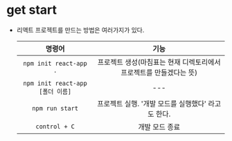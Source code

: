 # get start

- 리액트 프로젝트를 만드는 방법은 여러가지가 있다.

  |              명령어              |                                기능                                |
  | :------------------------------: | :----------------------------------------------------------------: |
  |      `npm init react-app .`      | 프로젝트 생성(마침표는 현재 디렉토리에서 프로젝트를 만들겠다는 뜻) |
  | `npm init react-app [폴더 이름]` |                                ---                                 |
  |         `npm run start`          |         프로젝트 실행. '개발 모드를 실행했다' 라고도 한다.         |
  |          `control + C`           |                           개발 모드 종료                           |
